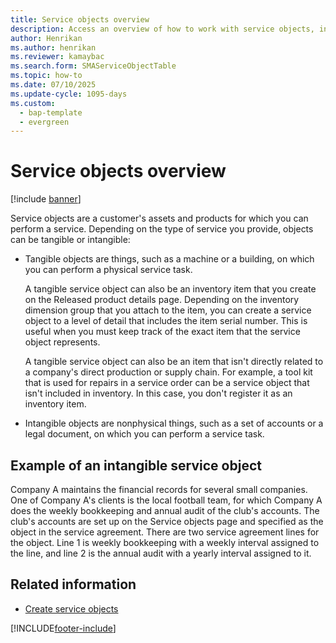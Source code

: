 ```yaml
---
title: Service objects overview
description: Access an overview of how to work with service objects, including an example of an intangible service object and additional resources.
author: Henrikan
ms.author: henrikan
ms.reviewer: kamaybac
ms.search.form: SMAServiceObjectTable
ms.topic: how-to
ms.date: 07/10/2025
ms.update-cycle: 1095-days
ms.custom: 
  - bap-template
  - evergreen
---
```


# Service objects overview

[!include [banner](../includes/banner.md)]

Service objects are a customer's assets and products for which you can perform a service. Depending on the type of service you provide, objects can be tangible or intangible:

- Tangible objects are things, such as a machine or a building, on which you can perform a physical service task.

    A tangible service object can also be an inventory item that you create on the Released product details page. Depending on the inventory dimension group that you attach to the item, you can create a service object to a level of detail that includes the item serial number. This is useful when you must keep track of the exact item that the service object represents.

    A tangible service object can also be an item that isn't directly related to a company's direct production or supply chain. For example, a tool kit that is used for repairs in a service order can be a service object that isn't included in inventory. In this case, you don't register it as an inventory item.

- Intangible objects are nonphysical things, such as a set of accounts or a legal document, on which you can perform a service task.

## Example of an intangible service object

Company A maintains the financial records for several small companies. One of Company A's clients is the local football team, for which Company A does the weekly bookkeeping and annual audit of the club's accounts. The club's accounts are set up on the Service objects page and specified as the object in the service agreement. There are two service agreement lines for the object. Line 1 is weekly bookkeeping with a weekly interval assigned to the line, and line 2 is the annual audit with a yearly interval assigned to it.

## Related information

- [Create service objects](create-service-objects.md)

[!INCLUDE[footer-include](../../includes/footer-banner.md)]
